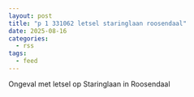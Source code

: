 ```yaml
---
layout: post
title: "p 1 331062 letsel staringlaan roosendaal"
date: 2025-08-16
categories: 
  - rss
tags: 
  - feed
---
```


Ongeval met letsel op Staringlaan in Roosendaal
